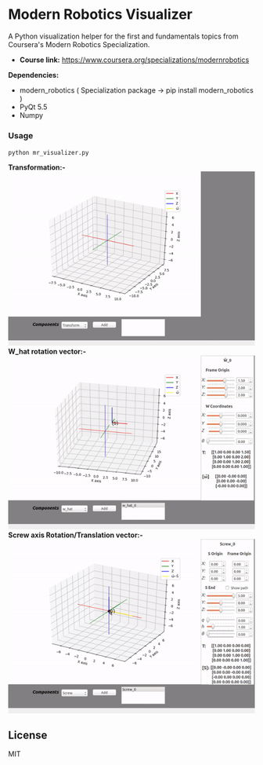 # Modern Robotics Visualizer
A Python visualization helper for the first and fundamentals topics from Coursera's Modern Robotics Specialization.

- **Course link:** https://www.coursera.org/specializations/modernrobotics


**Dependencies:**
- modern_robotics ( Specialization package -> pip install modern_robotics )
- PyQt 5.5
- Numpy

### Usage
    python mr_visualizer.py

**Transformation:-**
<img src="./docs/images/mr_transform.gif" width="600" alt="Transformation example">
**W_hat rotation vector:-**
<img src="./docs/images/mr_w.gif" width="600" alt="Transformation example">
**Screw axis Rotation/Translation vector:-**
<img src="./docs/images/mr_screw.gif" width="600" alt="Transformation example">

License
----

MIT
